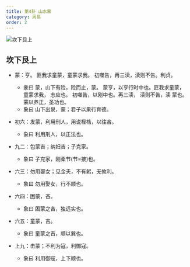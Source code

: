 ```yaml
---
title: 第4卦 山水蒙
category: 周易
order: 2
---
```


![坎下艮上](https://upload.wikimedia.org/wikipedia/commons/8/86/Yijing-04.png)

## 坎下艮上

* 蒙：亨。 匪我求童蒙，童蒙求我。 初噬告，再三渎，渎则不告。利贞。
  * 彖曰 蒙，山下有险，险而止，蒙。 蒙亨，以亨行时中也。匪我求童蒙， 童蒙求我， 志应也。 初噬告，以刚中也。再三渎， 渎则不告，渎 蒙也。 蒙以养正，圣功也。
  * 象曰 山下出泉，蒙；君子以果行育德。

* 初六：发蒙，利用刑人，用说桎梏，以往吝。
  * 象曰 利用刑人，以正法也。

* 九二：包蒙吉；纳妇吉；子克家。
  * 象曰 子克家，刚柔节(节=接)也。

* 六三：勿用娶女；见金夫，不有躬，无攸利。
  * 象曰 勿用娶女，行不顺也。

* 六四：困蒙，吝。
  * 象曰 困蒙之吝，独远实也。

* 六五：童蒙，吉。
  * 象曰 童蒙之吉，顺以巽也。

* 上九：击蒙；不利为寇，利御寇。
  * 象曰 利用御寇，上下顺也。
